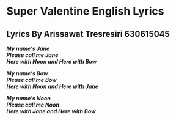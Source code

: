 # Super Valentine English Lyrics
## Lyrics By Arissawat Tresresiri 630615045

__*My name's Jane     
Please call me Jane     
Here with Noon and Here with Bow*__    

__*My name's Bow   
Please call me Bow    
Here with Noon and Here with Jane*__    

__*My name's Noon    
Please call me Noon    
Here with Jane and Here with Bow*__    
